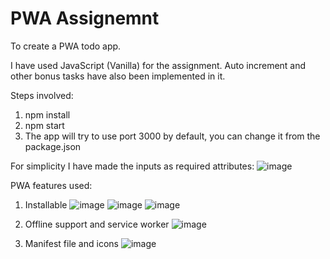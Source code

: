 # PWA Assignemnt
To create a PWA todo app.

I have used JavaScript (Vanilla) for the assignment. Auto increment and other bonus tasks have also been implemented in it.

Steps involved:
1. npm install
2. npm start
3. The app will try to use port 3000 by default, you can change it from the package.json

For simplicity I have made the inputs as required attributes:
![image](https://user-images.githubusercontent.com/90723999/155905747-28df1ad1-b116-4ff7-9af2-9f9f9abce071.png)



PWA features used:
1. Installable
![image](https://user-images.githubusercontent.com/90723999/155905595-b86884a2-0f87-411b-ac31-f248a7ede76b.png)
![image](https://user-images.githubusercontent.com/90723999/155905616-6ccde6a4-72cd-476e-bb46-b22f7371ecc6.png)
![image](https://user-images.githubusercontent.com/90723999/155905643-1814cb1e-11fe-4828-999c-e4746da07c34.png)


2. Offline support and service worker
![image](https://user-images.githubusercontent.com/90723999/155905673-dc3d6372-a3a9-4948-aeef-473b2fe81589.png)

3. Manifest file and icons
![image](https://user-images.githubusercontent.com/90723999/155905773-fc237ae1-d2fc-4edd-9c2c-7412c941aab3.png)

